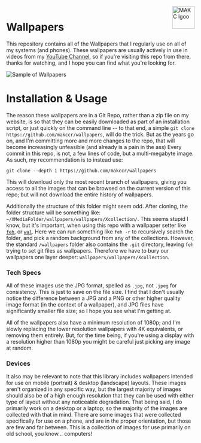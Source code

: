 <a href="https://makc.co">
    <img src="https://makccr.github.io/images/github-header.svg" alt="MAKC lgoo" title="MAKC" align="right" height="60" />
</a>

# Wallpapers
This repository contains all of the Wallpapers that I regularly use on all of my systems (and phones). These wallpapers are usually actively in use in videos from my [YouTube Channel](https://www.youtube.com/user/mackenziegcriswell), so if you're visiting this repo from there, thanks for watching, and I hope you can find what you're looking for. 

![Sample of Wallpapers](https://raw.githubusercontent.com/makccr/wallpapers/master/thumb.jpg)

# Installation & Usage
The reason these wallpapers are in a Git Repo, rather than a zip file on my website, is so that they can be easily downloaded as part of an installation script, or just quickly on the command line -- to that end, a simple ``git clone https://github.com/makccr/wallpapers``, will do the trick. But as the years go on, and I'm committing more and more changes to the repo, that will become increasingly unfeasible (and already is a pain in the ass) Every commit in this repo, is not, a few lines of code, but a multi-megabyte image. As such, my recommendation is to instead use: 

```
git clone --depth 1 https://github.com/makccr/wallpapers
```

This will download only the most recent branch of wallpapers, giving you access to all the images that can be browsed on the current version of this repo; but will not download the entire history of wallpapers. 

Additionally the structure of this folder might seem odd. After cloning, the folder structure will be something like: ``~/XMediaFolder/wallpapers/wallpapers/Xcollection/``. This seems stupid I know, but it's important, when using this repo with a wallpaper setter like [``feh``](https://www.bristolwatch.com/debian/feh.htm), or [``wal``](https://github.com/dylanaraps/pywal). Here we can run something like ``feh -r`` to recursively search the folder, and pick a random background from any of the collections. However, the standard ``/wallpapers`` folder also contains the ``.git`` directory, leaving ``feh`` trying to set git files as wallpapers. Therefore we have to bury our wallpapers one layer deeper: ``wallpapers/wallpapers/Xcollection``.

### Tech Specs
All of these images use the JPG format, spelled as ``.jpg``, not ``.jpeg`` for consistency. This is just to save on the file size. I find that I don't usually notice the difference between a JPG and a PNG or other higher quality image format (in the context of a wallpaper), and JPG files have significantly smaller file size; so I hope you see what I'm getting at. 

All of the wallpapers also have a minimum resolution of 1080p; and I'm slowly replacing the lower resolution wallpapers with 4K equivalents, or removing them entirely. But, for the time being, if you're using a display with a resolution higher than 1080p you might be careful just picking any image at random. 

### Devices
It also may be relevant to note that this library includes wallpapers intended for use on mobile (portrait) & desktop (landscape) layouts. These images aren't organized in any specific way, but the largest majority of images should also be of a high enough resolution that they can be used with either type of layout without any noticeable degradation. That being said, I do primarily work on a desktop or a laptop; so the majority of the images are collected with that in mind. There are some images that were collected specifically for use on a phone, and are in the proper orientation, but those are few and far between. This is a collection of images for use primarily on old school, you know... computers!
